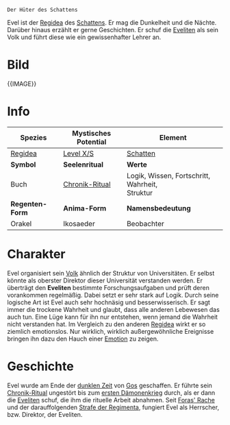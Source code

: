 	Der Hüter des Schattens

Evel ist der [Regidea](Die%20Regidea) des [Schattens](Die%20Elemente). Er mag die Dunkelheit und die Nächte. Darüber hinaus erzählt er gerne Geschichten. Er schuf die [Eveliten](Die%20Eveliten) als sein Volk und führt diese wie ein gewissenhafter Lehrer an.
# Bild
{{IMAGE}}
# Info

| **Spezies**                  | **Mystisches Potential**                                                   | **Element**                                           |
| ------------------------ | ---------------------------------------------------------------------- | ------------------------------------------------- |
| [Regidea](Die%20Regidea) | [Level X/S](Mystisches%20Potential#Level%20X%20-%20Gottheiten%20Level) | [Schatten](Die%20Elemente)                        |
| **Symbol**               | **Seelenritual**                                                       | **Werte**                                         |
| Buch                     | [Chronik-Ritual](Die%20Eveliten#Rituale)                               | Logik, Wissen, Fortschritt, Wahrheit,<br>Struktur |
| **Regenten-Form**        | **Anima-Form**                                                         | **Namensbedeutung**                               |
| Orakel                   | Ikosaeder                                                              | Beobachter                                        |
# Charakter
Evel organisiert sein [Volk](Die%20Eveliten) ähnlich der Struktur von Universitäten. Er selbst könnte als oberster Direktor dieser Universität verstanden werden. Er überträgt den **Eveliten** bestimmte Forschungsaufgaben und prüft deren vorankommen regelmäßig. Dabei setzt er sehr
stark auf Logik.
Durch seine logische Art ist Evel auch sehr hochnäsig und besserwisserisch. Er sagt immer die trockene Wahrheit und glaubt, dass alle anderen Lebewesen das auch tun. Eine Lüge kann für ihn nur entstehen, wenn jemand die Wahrheit nicht verstanden hat.
Im Vergleich zu den anderen [Regidea](Die%20Regidea) wirkt er so ziemlich emotionslos. Nur wirklich, wirklich außergewöhnliche Ereignisse bringen ihn dazu den Hauch einer [Emotion](Die%20Emotionen) zu zeigen.
# Geschichte
Evel wurde am Ende der [dunklen Zeit](Die%20Dunkle%20Zeit.md) von [Gos](Die%20Regimenta) geschaffen. Er führte sein [Chronik-Ritual](Die%20Eveliten#Rituale) ungestört bis zum [ersten Dämonenkrieg](Der%20Erste%20Dämonenkrieg.md) durch, als er dann die [Eveliten](Die%20Eveliten) schuf, die ihm die rituelle Arbeit abnahmen. Seit [Foras' Rache](Foras'%20Rache.md) und der darauffolgenden [Strafe der Regimenta](Die%20Strafe%20der%20Regimenta.md), fungiert Evel als Herrscher, bzw. Direktor, der Eveliten.